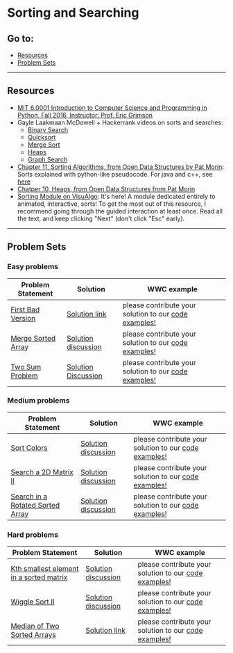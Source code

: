 # Sorting and Searching

## Go to:
 * [Resources](#resources)
 * [Problem Sets](#problem-sets)

___

## Resources
- [MIT 6.0001 Introduction to Computer Science and Programming in Python, Fall 2016, Instructor: Prof. Eric Grimson](https://youtu.be/6LOwPhPDwVc)
- Gayle Laakmaan McDowell + Hackerrank videos on sorts and searches:
    - [Binary Search](https://youtu.be/P3YID7liBug)
    - [Quicksort](https://youtu.be/SLauY6PpjW4)
    - [Merge Sort](https://youtu.be/KF2j-9iSf4Q)
    - [Heaps](https://youtu.be/t0Cq6tVNRBA)
    - [Graph Search](https://youtu.be/zaBhtODEL0w)
- [Chapter 11, Sorting Algorithms, from Open Data Structures by Pat Morin](http://opendatastructures.org/ods-python/11_Sorting_Algorithms.html): Sorts explained with python-like pseudocode. For java and c++, see [here](http://opendatastructures.org/)
- [Chatper 10, Heaps, from Open Data Structures from Pat Morin](http://opendatastructures.org/ods-python/10_Heaps.html)
- [Sorting Module on VisuAlgo](https://visualgo.net/en/sorting?slide=1): It's here! A module dedicated entirely to animated, interactive, sorts! To get the most out of this resource, I recommend going through the guided interaction at least once. Read all the text, and keep clicking "Next" (don't click "Esc" early). 
___

## Problem Sets

### Easy problems
Problem Statement | Solution | WWC example
--- | --- | ---
[First Bad Version](https://leetcode.com/problems/first-bad-version/) | [Solution link](https://leetcode.com/problems/first-bad-version/solution/) | please contribute your solution to our [code examples!](https://github.com/WomenWhoCode/wwcsf-algos/tree/master/code-examples/)
[Merge Sorted Array](https://leetcode.com/problems/merge-sorted-array/) | [Solution discussion](https://leetcode.com/problems/merge-sorted-array/discuss/?currentPage=1&orderBy=most_votes&query=) | please contribute your solution to our [code examples!](https://github.com/WomenWhoCode/wwcsf-algos/tree/master/code-examples/)
[Two Sum Problem](https://leetcode.com/problems/two-sum/) | [Solution Discussion](https://leetcode.com/problems/two-sum/discuss/?currentPage=1&orderBy=hot&query=) | please contribute your solution to our [code examples!](https://github.com/WomenWhoCode/wwcsf-algos/tree/master/code-examples/)


### Medium problems
Problem Statement | Solution | WWC example
--- | --- | ---
[Sort Colors](https://leetcode.com/problems/sort-colors/) | [Solution discussion](https://leetcode.com/problems/sort-colors/discuss/?currentPage=1&orderBy=most_votes&query=) | please contribute your solution to our [code examples!](https://github.com/WomenWhoCode/wwcsf-algos/tree/master/code-examples/)
[Search a 2D Matrix II](https://leetcode.com/problems/search-a-2d-matrix-ii/) | [Solution discussion](https://leetcode.com/problems/search-a-2d-matrix-ii/discuss/?currentPage=1&orderBy=most_votes&query=) | please contribute your solution to our [code examples!](https://github.com/WomenWhoCode/wwcsf-algos/tree/master/code-examples/)
[Search in a Rotated Sorted Array](https://leetcode.com/problems/search-in-rotated-sorted-array/) | [Solution discussion](https://leetcode.com/problems/search-in-rotated-sorted-array/discuss/?currentPage=1&orderBy=most_votes&query=) | please contribute your solution to our [code examples!](https://github.com/WomenWhoCode/wwcsf-algos/tree/master/code-examples/)


### Hard problems
Problem Statement | Solution | WWC example
--- | --- | ---
[Kth smallest element in a sorted matrix](https://leetcode.com/problems/kth-smallest-element-in-a-sorted-matrix/) | [Solution discussion](https://leetcode.com/problems/kth-smallest-element-in-a-sorted-matrix/discuss/?currentPage=1&orderBy=most_votes&query=) | please contribute your solution to our [code examples!](https://github.com/WomenWhoCode/wwcsf-algos/tree/master/code-examples/)
[Wiggle Sort II](https://leetcode.com/problems/wiggle-sort-ii/) | [Solution discussion](https://leetcode.com/problems/wiggle-sort-ii/discuss/?currentPage=1&orderBy=most_votes&query=) | please contribute your solution to our [code examples!](https://github.com/WomenWhoCode/wwcsf-algos/tree/master/code-examples/)
[Median of Two Sorted Arrays](https://leetcode.com/problems/median-of-two-sorted-arrays/) | [Solution link](https://leetcode.com/problems/median-of-two-sorted-arrays/) | please contribute your solution to our [code examples!](https://github.com/WomenWhoCode/wwcsf-algos/tree/master/code-examples/)
